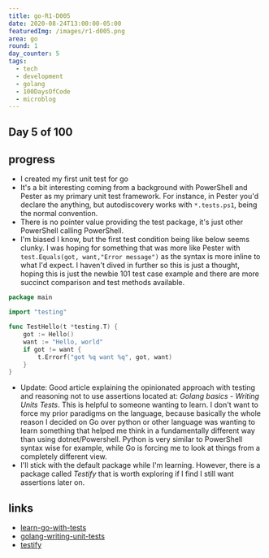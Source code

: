 ```yaml
---
title: go-R1-D005
date: 2020-08-24T13:00:00-05:00
featuredImg: /images/r1-d005.png
area: go
round: 1
day_counter: 5
tags:
  - tech
  - development
  - golang
  - 100DaysOfCode
  - microblog
---
```

## Day 5 of 100

## progress

- I created my first unit test for go
- It's a bit interesting coming from a background with PowerShell and Pester as my primary unit test framework. For instance, in Pester you'd declare the anything, but autodiscovery works with `*.tests.ps1`, being the normal convention.
- There is no pointer value providing the test package, it's just other PowerShell calling PowerShell.
- I'm biased I know, but the first test condition being like below seems clunky. I was hoping for something that was more like Pester with `test.Equals(got, want,"Error message")` as the syntax is more inline to what I'd expect. I haven't dived in further so this is just a thought, hoping this is just the newbie 101 test case example and there are more succinct comparison and test methods available.

```go
package main

import "testing"

func TestHello(t *testing.T) {
	got := Hello()
	want := "Hello, world"
	if got != want {
		t.Errorf("got %q want %q", got, want)
	}
}

```

- Update: Good article explaining the opinionated approach with testing and reasoning not to use assertions located at: _Golang basics - Writing Units Tests_. This is helpful to someone wanting to learn. I don't want to force my prior paradigms on the language, because basically the whole reason I decided on Go over python or other language was wanting to learn something that helped me think in a fundamentally different way than using dotnet/Powershell. Python is very similar to PowerShell syntax wise for example, while Go is forcing me to look at things from a completely different view.
- I'll stick with the default package while I'm learning. However, there is a package called _Testify_ that is worth exploring if I find I still want assertions later on.


## links

- [learn-go-with-tests](https://quii.gitbook.io/learn-go-with-tests/go-fundamentals/hello-world)
- [golang-writing-unit-tests](https://blog.alexellis.io/golang-writing-unit-tests)
- [testify](https://github.com/stretchr/testify)
